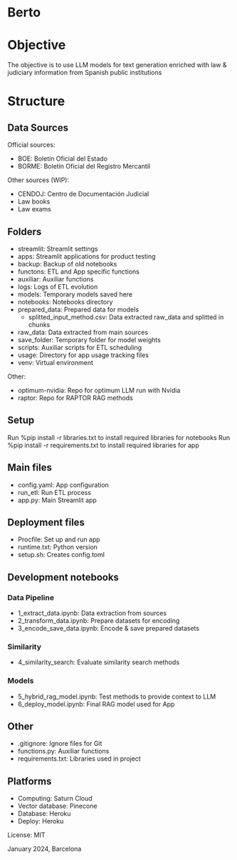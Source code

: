 # Berto

# Objective

The objective is to use LLM models for text generation enriched with law & judiciary information from Spanish public institutions

# Structure

## Data Sources

Official sources:

- BOE: Boletín Oficial del Estado
- BORME: Boletín Oficial del Registro Mercantil

Other sources (WIP):

- CENDOJ: Centro de Documentación Judicial
- Law books
- Law exams

## Folders

- streamlit: Streamlit settings
- apps: Streamlit applications for product testing
- backup: Backup of old notebooks
- functons: ETL and App specific functions
- auxiliar: Auxiliar functions
- logs: Logs of ETL evolution
- models: Temporary models saved here
- notebooks: Notebooks directory
- prepared_data: Prepared data for models
    - splitted_input_method.csv: Data extracted raw_data and splitted in chunks
- raw_data: Data extracted from main sources
- save_folder: Temporary folder for model weights
- scripts: Auxiliar scripts for ETL scheduling
- usage: Directory for app usage tracking files
- venv: Virtual environment

Other:

- optimum-nvidia: Repo for optimum LLM run with Nvidia
- raptor: Repo for RAPTOR RAG methods

## Setup

Run %pip install -r libraries.txt to install required libraries for notebooks
Run %pip install -r requirements.txt to install required libraries for app

## Main files

- config.yaml: App configuration
- run_etl: Run ETL process
- app.py: Main Streamlit app

## Deployment files

- Procfile: Set up and run app
- runtime.txt: Python version
- setup.sh: Creates config.toml

## Development notebooks

### Data Pipeline

- 1_extract_data.ipynb: Data extraction from sources
- 2_transform_data.ipynb: Prepare datasets for encoding
- 3_encode_save_data.ipynb: Encode & save prepared datasets

### Similarity

- 4_similarity_search: Evaluate similarity search methods

### Models

- 5_hybrid_rag_model.ipynb: Test methods to provide context to LLM
- 6_deploy_model.ipynb: Final RAG model used for App

## Other

- .gitignore: Ignore files for Git
- functions.py: Auxiliar functions
- requirements.txt: Libraries used in project

## Platforms

- Computing: Saturn Cloud
- Vector database: Pinecone
- Database: Heroku
- Deploy: Heroku

License: MIT

January 2024, Barcelona
